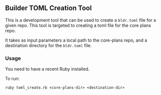 ## Builder TOML Creation Tool

This is a development tool that can be used to create a ```bldr.toml``` file for
a given repo. This tool is targeted to creating a toml file for the core plans
repo.

It takes as input parameters a local path to the core-plans repo, and a
destination directory for the ```bldr.toml``` file.

### Usage

You need to have a recent Ruby installed.

To run:
```
ruby toml_create.rb <core-plans-dir> <destination-dir>
```
